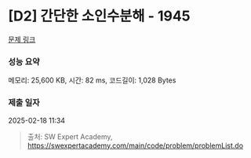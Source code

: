 # [D2] 간단한 소인수분해 - 1945 

[문제 링크](https://swexpertacademy.com/main/code/problem/problemDetail.do?contestProbId=AV5Pl0Q6ANQDFAUq) 

### 성능 요약

메모리: 25,600 KB, 시간: 82 ms, 코드길이: 1,028 Bytes

### 제출 일자

2025-02-18 11:34



> 출처: SW Expert Academy, https://swexpertacademy.com/main/code/problem/problemList.do